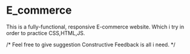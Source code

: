# E_commerce

This is a fully-functional, responsive E-commerce website.
Which i try in order to practice CSS,HTML,JS.



/*  Feel free to give suggestion
    Constructive Feedback is all i need. */
